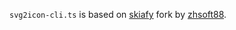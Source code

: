 `svg2icon-cli.ts` is based on [skiafy](https://github.com/zhsoft88/skiafy) fork by [zhsoft88](https://github.com/zhsoft88).
